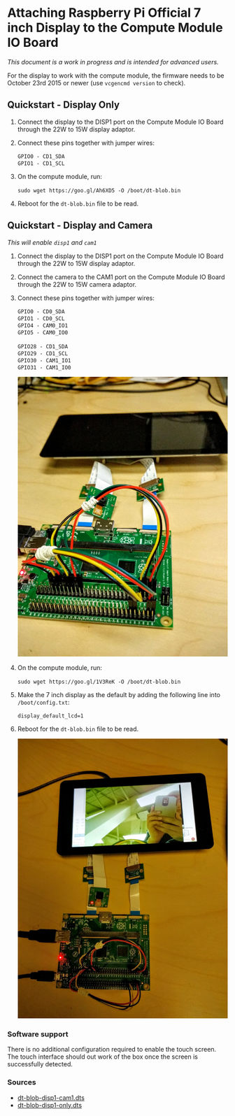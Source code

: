 # Attaching Raspberry Pi Official 7 inch Display to the Compute Module IO Board

*This document is a work in progress and is intended for advanced users.*

For the display to work with the compute module, the firmware needs to be October 23rd 2015 or newer (use `vcgencmd version` to check).

## Quickstart - Display Only

1. Connect the display to the DISP1 port on the Compute Module IO Board through the 22W to 15W display adaptor.
1. Connect these pins together with jumper wires:

	```
	GPIO0 - CD1_SDA
	GPIO1 - CD1_SCL
	```

1. On the compute module, run:

	```sudo wget https://goo.gl/Ah6XD5 -O /boot/dt-blob.bin```

1. Reboot for the `dt-blob.bin` file to be read.

## Quickstart - Display and Camera
*This will enable `disp1` and `cam1`*

1. Connect the display to the DISP1 port on the Compute Module IO Board through the 22W to 15W display adaptor.
1. Connect the camera to the CAM1 port on the Compute Module IO Board through the 22W to 15W camera adaptor.
1. Connect these pins together with jumper wires:

	```
	GPIO0 - CD0_SDA
	GPIO1 - CD0_SCL
	GPIO4 - CAM0_IO1
	GPIO5 - CAM0_IO0

	GPIO28 - CD1_SDA
	GPIO29 - CD1_SCL
	GPIO30 - CAM1_IO1
	GPIO31 - CAM1_IO0
	```

	![GPIO connection for a single display and a single camera](images/CMIO-Cam-Disp-GPIO.jpg)

1. On the compute module, run:

	```sudo wget https://goo.gl/1V3ReK -O /boot/dt-blob.bin```

1. Make the 7 inch display as the default by adding the following line into `/boot/config.txt`:

	```
	display_default_lcd=1
	```
1. Reboot for the `dt-blob.bin` file to be read.

	![Camera Preview on the 7 inch display](images/CMIO-Cam-Disp-Example.jpg)

### Software support

There is no additional configuration required to enable the touch screen. The touch interface should out work of the box once the screen is successfully detected.


### Sources
- [dt-blob-disp1-cam1.dts](dt-blob-disp1-cam1.dts)
- [dt-blob-disp1-only.dts](dt-blob-disp1-only.dts)
